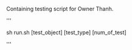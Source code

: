 Containing testing script for Owner Thanh. 

'''

sh run.sh [test_object] [test_type] [num_of_test]

'''
